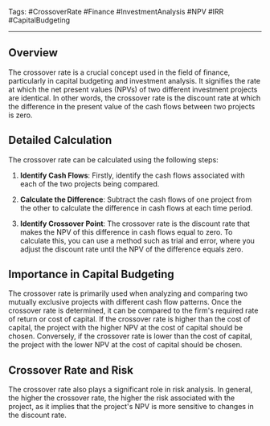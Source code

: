 Tags: #CrossoverRate #Finance #InvestmentAnalysis #NPV #IRR #CapitalBudgeting

---

## Overview

The crossover rate is a crucial concept used in the field of finance, particularly in capital budgeting and investment analysis. It signifies the rate at which the net present values (NPVs) of two different investment projects are identical. In other words, the crossover rate is the discount rate at which the difference in the present value of the cash flows between two projects is zero.

## Detailed Calculation

The crossover rate can be calculated using the following steps:

1.  **Identify Cash Flows**: Firstly, identify the cash flows associated with each of the two projects being compared.
    
2.  **Calculate the Difference**: Subtract the cash flows of one project from the other to calculate the difference in cash flows at each time period.
    
3.  **Identify Crossover Point**: The crossover rate is the discount rate that makes the NPV of this difference in cash flows equal to zero. To calculate this, you can use a method such as trial and error, where you adjust the discount rate until the NPV of the difference equals zero.
    

## Importance in Capital Budgeting

The crossover rate is primarily used when analyzing and comparing two mutually exclusive projects with different cash flow patterns. Once the crossover rate is determined, it can be compared to the firm's required rate of return or cost of capital. If the crossover rate is higher than the cost of capital, the project with the higher NPV at the cost of capital should be chosen. Conversely, if the crossover rate is lower than the cost of capital, the project with the lower NPV at the cost of capital should be chosen.

## Crossover Rate and Risk

The crossover rate also plays a significant role in risk analysis. In general, the higher the crossover rate, the higher the risk associated with the project, as it implies that the project's NPV is more sensitive to changes in the discount rate.